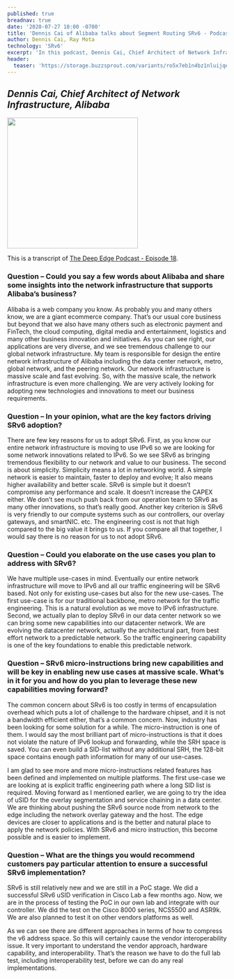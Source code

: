 ```yaml
---
published: true
breadnav: true
date: '2020-07-27 10:00 -0700'
title: 'Dennis Cai of Alibaba talks about Segment Routing SRv6 - Podcast'
author: Dennis Cai, Ray Mota
technology: 'SRv6'
excerpt: 'In this podcast, Dennis Cai, Chief Architect of Network Infrastructure at Alibaba, talks about Segment Routing and the SRv6 adoption at Alibaba. Transcript is provided here.'
header:
  teaser: 'https://storage.buzzsprout.com/variants/ro5x7eb1n4bz1nluijqed2cqv4gl/74cb75bab2243992e98fab5156007185827084cf97936f24c0c66a651388df90.jpg'
---    
```


## *Dennis Cai, Chief Architect of Network Infrastructure, Alibaba*

[<img src="https://storage.buzzsprout.com/variants/ro5x7eb1n4bz1nluijqed2cqv4gl/74cb75bab2243992e98fab5156007185827084cf97936f24c0c66a651388df90.jpg" width="300"/>](https://www.buzzsprout.com/1010419/4702961-alibaba-dennis-cai-talks-about-segment-routing-episode-18)

This is a transcript of [The Deep Edge Podcast - Episode 18](<https://www.buzzsprout.com/1010419/4702961-alibaba-dennis-cai-talks-about-segment-routing-episode-18>).

### Question – Could you say a few words about Alibaba and share some insights into the network infrastructure that supports Alibaba’s business?
Alibaba is a web company you know. As probably you and many others know, we are a giant ecommerce company. That’s our usual core business but beyond that we also have many others such as electronic payment and FinTech, the cloud computing, digital media and entertainment, logistics and many other business innovation and initiatives. As you can see right, our applications are very diverse, and we see tremendous challenge to our global network infrastructure. My team is responsible for design the entire network infrastructure of Alibaba including the data center network, metro, global network, and the peering network. Our network infrastructure is massive scale and fast evolving. So, with the massive scale, the network infrastructure is even more challenging. We are very actively looking for adopting new technologies and innovations to meet our business requirements.

### Question – In your opinion, what are the key factors driving SRv6 adoption?

There are few key reasons for us to adopt SRv6. First, as you know our entire network infrastructure is moving to use IPv6 so we are looking for some network innovations related to IPv6. So we see SRv6 as bringing tremendous flexibility to our network and value to our business. The second is about simplicity. Simplicity means a lot in networking world. A simple network is easier to maintain, faster to deploy and evolve; It also means higher availability and better scale. SRv6 is simple but it doesn’t compromise any performance and scale. It doesn’t increase the CAPEX either. We don’t see much push back from our operation team to SRv6 as many other innovations, so that’s really good. Another key criterion is SRv6 is very friendly to our compute systems such as our controllers, our overlay gateways, and smartNIC. etc. The engineering cost is not that high compared to the big value it brings to us. If you compare all that together, I would say there is no reason for us to not adopt SRv6.

### Question – Could you elaborate on the use cases you plan to address with SRv6?

We have multiple use-cases in mind. Eventually our entire network infrastructure will move to IPv6 and all our traffic engineering will be SRv6 based. Not only for existing use-cases but also for the new use-cases. The first use-case is for our traditional backbone, metro network for the traffic engineering. This is a natural evolution as we move to IPv6 infrastructure. Second, we actually plan to deploy SRv6 in our data center network so we can bring some new capabilities into our datacenter network. We are evolving the datacenter network, actually the architectural part, from best effort network to a predictable network. So the traffic engineering capability is one of the key foundations to enable this predictable network.

### Question – SRv6 micro-instructions bring new capabilities and will be key in enabling new use cases at massive scale. What’s in it for you and how do you plan to leverage these new capabilities moving forward?

The common concern about SRv6 is too costly in terms of encapsulation overhead which puts a lot of challenge to the hardware chipset, and it is not a bandwidth efficient either, that’s a common concern. Now, industry has been looking for some solution for a while. The micro-instruction is one of them. I would say the most brilliant part of micro-instructions is that it does not violate the nature of IPv6 lookup and forwarding, while the SRH space is saved.
You can even build a SID-list without any additional SRH, the 128-bit space contains enough path information for many of our use-cases.

I am glad to see more and more micro-instructions related features has been defined and implemented on multiple platforms. The first use-case we are looking at is explicit traffic engineering path where a long SID list is required. Moving forward as I mentioned earlier, we are going to try the idea of uSID for the overlay segmentation and service chaining in a data center. We are thinking about pushing the SRv6 source node from network to the edge including the network overlay gateway and the host. The edge devices are closer to applications and is the better and natural place to apply the network policies. With SRv6 and micro instruction, this become possible and is easier to implement.

### Question – What are the things you would recommend customers pay particular attention to ensure a successful SRv6 implementation?

SRv6 is still relatively new and we are still in a PoC stage. We did a successful SRv6 uSID verification in Cisco Lab a few months ago. Now, we are in the process of testing the PoC in our own lab and integrate with our controller. We did the test on the Cisco 8000 series, NCS5500 and ASR9k. We are also planned to test it on other vendors platforms as well.

As we can see there are different approaches in terms of how to compress the v6 address space. So this will certainly cause the vendor interoperability issue. It very important to understand the vendor approach, hardware capability, and interoperability. That’s the reason we have to do the full lab test, including interoperability test, before we can do any real implementations.
